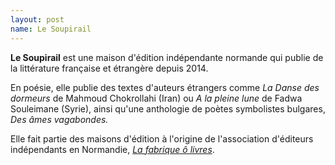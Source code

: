 ```yaml
---
layout: post
name: Le Soupirail
---
```

**Le Soupirail** est une maison d'édition indépendante normande qui publie de la littérature française et étrangère depuis 2014. 

En poésie, elle publie des textes d'auteurs étrangers comme *La Danse des dormeurs* de Mahmoud Chokrollahi (Iran) ou *A la pleine lune* de Fadwa Souleimane (Syrie), ainsi qu'une anthologie de poètes symbolistes bulgares, *Des âmes vagabondes.*

Elle fait partie des maisons d'édition à l'origine de l'association d'éditeurs indépendants en Normandie, *[La fabrique ô livres](https://www.lafabriqueolivres.fr/)*.